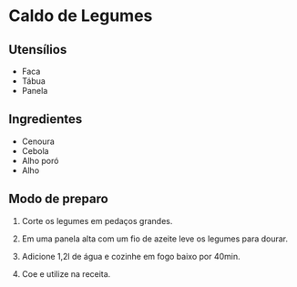 # Caldo de Legumes

## Utensílios
- Faca
- Tábua
- Panela

## Ingredientes
- Cenoura
- Cebola
- Alho poró
- Alho

## Modo de preparo
1. Corte os legumes em pedaços grandes.

2. Em uma panela alta com um fio de azeite leve os legumes para dourar.

3. Adicione 1,2l de água e cozinhe em fogo baixo por 40min.

4. Coe e utilize na receita.